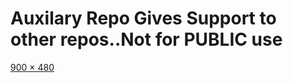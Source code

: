 # Auxilary Repo Gives Support to other repos..Not for PUBLIC use
[900 × 480
](https://library.kissclipart.com/20180901/hhq/kissclipart-hand-writing-on-paper-clip-art-clipart-paper-writi-681c7e0dc959d745.jpg)
